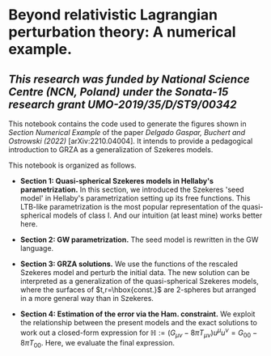 # Beyond relativistic Lagrangian perturbation theory: A numerical example.
## *_This research was funded by National Science Centre (NCN, Poland) under the Sonata-15 research grant UMO-2019/35/D/ST9/00342_*

This notebook contains the code used to generate the figures shown in *Section Numerical Example* of the paper *Delgado Gaspar, Buchert and Ostrowski (2022)* [arXiv:2210.04004]. It intends to provide a pedagogical introduction to GRZA as a generalization of Szekeres models.

This notebook is organized as follows.

- **Section 1: Quasi-spherical Szekeres models in Hellaby's parametrization.** In this section, we introduced the Szekeres 'seed model' in Hellaby's parametrization setting up its free functions. This LTB-like parametrization is the most popular representation of the quasi-spherical models of class I. And our intuition (at least mine) works better here.

- **Section 2: GW parametrization.** The seed model is rewritten in the GW language.

- **Section 3: GRZA solutions.** We use the functions of the rescaled Szekeres model and perturb the initial data. The new solution can be interpreted as a generalization of the quasi-spherical Szekeres models, where the surfaces of $t,r=\hbox{const.}$ are 2-spheres but arranged in a more general way than in Szekeres.

- **Section 4: Estimation of the error via the Ham. constraint.** We exploit the relationship between the present models and the exact solutions to work out a closed-form expression for $\mathbb{H}:= \left(G_{\mu\nu}-8\pi T_{\mu\nu}\right) u^\mu u^\nu=  G_{00}-8\pi T_{00}$. Here, we evaluate the final expression.
